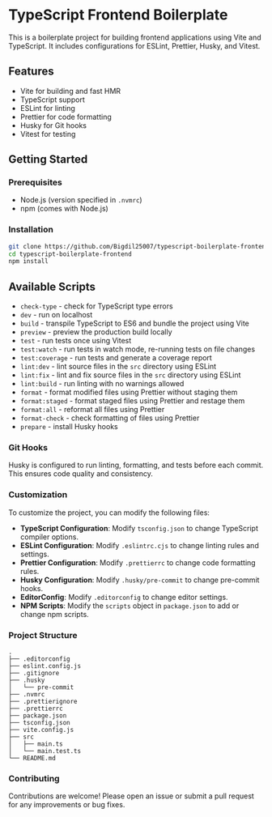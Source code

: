 # TypeScript Frontend Boilerplate

This is a boilerplate project for building frontend applications using Vite and TypeScript. It includes configurations for ESLint, Prettier, Husky, and Vitest.

## Features

- Vite for building and fast HMR
- TypeScript support
- ESLint for linting
- Prettier for code formatting
- Husky for Git hooks
- Vitest for testing

## Getting Started

### Prerequisites

- Node.js (version specified in `.nvmrc`)
- npm (comes with Node.js)

### Installation

```sh
git clone https://github.com/Bigdil25007/typescript-boilerplate-frontend.git
cd typescript-boilerplate-frontend
npm install
```

## Available Scripts

- `check-type` - check for TypeScript type errors
- `dev` - run on localhost
- `build` - transpile TypeScript to ES6 and bundle the project using Vite
- `preview` - preview the production build locally
- `test` - run tests once using Vitest
- `test:watch` - run tests in watch mode, re-running tests on file changes
- `test:coverage` - run tests and generate a coverage report
- `lint:dev` - lint source files in the `src` directory using ESLint
- `lint:fix` - lint and fix source files in the `src` directory using ESLint
- `lint:build` - run linting with no warnings allowed
- `format` - format modified files using Prettier without staging them
- `format:staged` - format staged files using Prettier and restage them
- `format:all` - reformat all files using Prettier
- `format-check` - check formatting of files using Prettier
- `prepare` - install Husky hooks

### Git Hooks

Husky is configured to run linting, formatting, and tests before each commit. This ensures code quality and consistency.

### Customization

To customize the project, you can modify the following files:

- **TypeScript Configuration**: Modify `tsconfig.json` to change TypeScript compiler options.
- **ESLint Configuration**: Modify `.eslintrc.cjs` to change linting rules and settings.
- **Prettier Configuration**: Modify `.prettierrc` to change code formatting rules.
- **Husky Configuration**: Modify `.husky/pre-commit` to change pre-commit hooks.
- **EditorConfig**: Modify `.editorconfig` to change editor settings.
- **NPM Scripts**: Modify the `scripts` object in `package.json` to add or change npm scripts.

### Project Structure

```
.
├── .editorconfig
├── eslint.config.js
├── .gitignore
├── .husky
│   └── pre-commit
├── .nvmrc
├── .prettierignore
├── .prettierrc
├── package.json
├── tsconfig.json
├── vite.config.js
├── src
│   ├── main.ts
│   └── main.test.ts
└── README.md
```

### Contributing

Contributions are welcome! Please open an issue or submit a pull request for any improvements or bug fixes.
